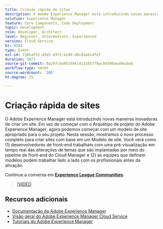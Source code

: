 ```yaml
---
title: Criação rápida de sites
description: O Adobe Experience Manager está introduzindo novas maneiras inovadoras de criar um site. Em vez de começar com o Arquétipo de projeto do Adobe Experience Manager, agora podemos começar com um modelo de site apropriado para o seu projeto. Nesta sessão, mostramos o novo processo completo para criar sites com base em um Modelo de site. Você verá como (1) desenvolvedores de front-end trabalham com uma pré-visualização em tempo real das alterações de temas que são implantadas por meio do pipeline de front-end do Cloud Manager e (2) as equipes que definem modelos podem trabalhar lado a lado com os profissionais antes da ativação.
solution: Experience Manager
feature: Core Components, Code Deployment
topic: Development
role: Developer, Architect
level: Beginner, Intermediate, Experienced
version: Cloud Service
kt: 9183
type: Event
exl-id: 736baf52-d3e5-43f2-b240-d8c8aa6cdfe7
duration: 1877
source-git-commit: 9a297cda953d4414131657f9ac84580aea0eabeb
workflow-type: tm+mt
source-wordcount: '205'
ht-degree: 2%

---
```


# Criação rápida de sites

O Adobe Experience Manager está introduzindo novas maneiras inovadoras de criar um site. Em vez de começar com o Arquétipo de projeto do Adobe Experience Manager, agora podemos começar com um modelo de site apropriado para o seu projeto. Nesta sessão, mostramos o novo processo completo para criar sites com base em um Modelo de site. Você verá como (1) desenvolvedores de front-end trabalham com uma pré-visualização em tempo real das alterações de temas que são implantadas por meio do pipeline de front-end do Cloud Manager e (2) as equipes que definem modelos podem trabalhar lado a lado com os profissionais antes da ativação.

Continue a conversa em **[Experience League Communities](https://adobe.ly/2Y4sJMf)**.

>[!VIDEO](https://video.tv.adobe.com/v/337721/?quality=12&learn=on&hidetitle=true)

## Recursos adicionais

- [Documentação do Adobe Experience Manager](https://experienceleague.adobe.com/docs/experience-manager-cloud-service.html)
- [Visão geral do Adobe Experience Manager Cloud Service](https://experienceleague.adobe.com/docs/experience-manager-cloud-service/overview/home.html)
- [Tutoriais do Adobe Experience Manager](https://experienceleague.adobe.com/docs/experience-manager-tutorials.html)
